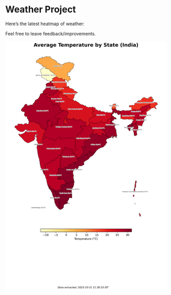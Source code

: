 # Weather Project

Here’s the latest heatmap of weather:

Feel free to leave feedback/improvements.

![India Heatmap](docs/assets/india_heatmap.png?v=045084)
